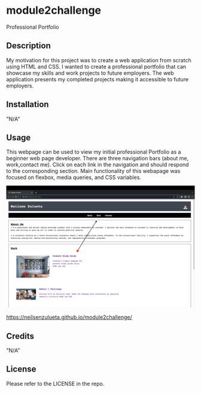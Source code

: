 # module2challenge
Professional Portfolio

## Description 

My motivation for this project was to create a web application from scratch using HTML and CSS.
I wanted to create a professional portfolio that can showcase my skills and work projects to future employers.
The web application presents my completed projects making it accessible to future employers.

## Installation 

"N/A"

## Usage

This webpage can be used to view my initial professional Portfolio as a beginner web page developer.  There are three navigation bars (about me, work,contact me). Click on each link in the navigation and should respond to the corresponding section. Main functionality of this webapage was focused on flexbox, media queries, and CSS variables. 

![Alt text](<assets/images/Screenshot 2023-09-28 at 11.00.16 PM.png>)

https://neilsenzulueta.github.io/module2challenge/


## Credits

"N/A"

## License
Please refer to the LICENSE in the repo.